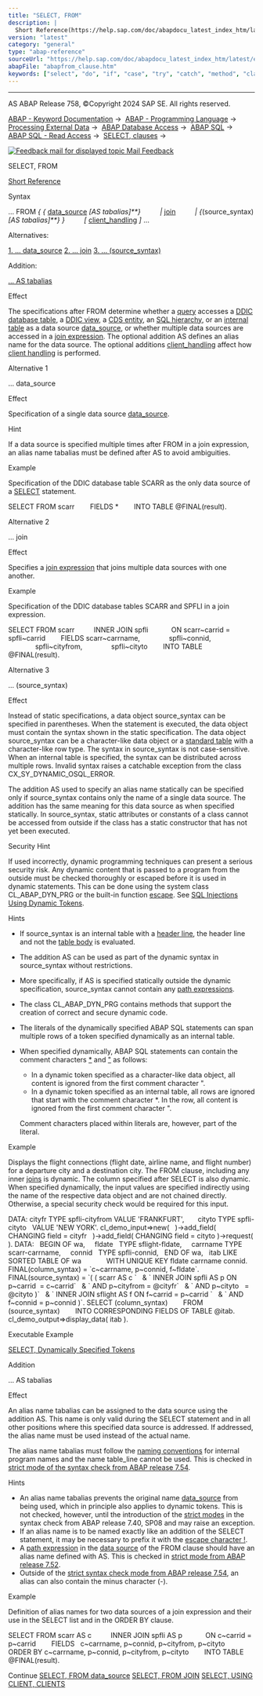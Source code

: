```yaml
---
title: "SELECT, FROM"
description: |
  Short Reference(https://help.sap.com/doc/abapdocu_latest_index_htm/latest/en-US/abapselect_shortref.htm) Syntax ... FROM   data_source(https://help.sap.com/doc/abapdocu_latest_index_htm/latest/en-US/abapselect_data_source.htm) AS tabalias  join(https://help.sap.com/doc/aba
version: "latest"
category: "general"
type: "abap-reference"
sourceUrl: "https://help.sap.com/doc/abapdocu_latest_index_htm/latest/en-US/abapfrom_clause.htm"
abapFile: "abapfrom_clause.htm"
keywords: ["select", "do", "if", "case", "try", "catch", "method", "class", "data", "internal-table", "abapfrom", "clause"]
---
```


* * *

AS ABAP Release 758, ©Copyright 2024 SAP SE. All rights reserved.

[ABAP - Keyword Documentation](https://help.sap.com/doc/abapdocu_latest_index_htm/latest/en-US/abenabap.htm) →  [ABAP - Programming Language](https://help.sap.com/doc/abapdocu_latest_index_htm/latest/en-US/abenabap_reference.htm) →  [Processing External Data](https://help.sap.com/doc/abapdocu_latest_index_htm/latest/en-US/abenabap_language_external_data.htm) →  [ABAP Database Access](https://help.sap.com/doc/abapdocu_latest_index_htm/latest/en-US/abendb_access.htm) →  [ABAP SQL](https://help.sap.com/doc/abapdocu_latest_index_htm/latest/en-US/abenabap_sql.htm) →  [ABAP SQL - Read Access](https://help.sap.com/doc/abapdocu_latest_index_htm/latest/en-US/abenabap_sql_reading.htm) →  [SELECT, clauses](https://help.sap.com/doc/abapdocu_latest_index_htm/latest/en-US/abenselect_clauses.htm) → 

 [![](Mail.gif?object=Mail.gif "Feedback mail for displayed topic") Mail Feedback](mailto:f1_help@sap.com?subject=Feedback%20on%20ABAP%20Documentation&body=Document:%20SELECT%2C%20FROM%2C%20ABAPFROM_CLAUSE%2C%20758%0D%0A%0D%0AError:%0D%0A%0D%0A%0D%0A%0D%0ASuggestion%20for%20improvement:)

SELECT, FROM

[Short Reference](https://help.sap.com/doc/abapdocu_latest_index_htm/latest/en-US/abapselect_shortref.htm)

Syntax

... FROM *{* *{* [data\_source](https://help.sap.com/doc/abapdocu_latest_index_htm/latest/en-US/abapselect_data_source.htm) *\[*AS tabalias*\]**}*
         *|* [join](https://help.sap.com/doc/abapdocu_latest_index_htm/latest/en-US/abapselect_join.htm)
         *|* *{*(source\_syntax) *\[*AS tabalias*\]**}* *}*
         *\[* [client\_handling](https://help.sap.com/doc/abapdocu_latest_index_htm/latest/en-US/abapselect_client.htm) *\]* ...

Alternatives:

[1\. ... data\_source](#!ABAP_ALTERNATIVE_1@1@)
[2\. ... join](#!ABAP_ALTERNATIVE_2@2@)
[3\. ... (source\_syntax)](#!ABAP_ALTERNATIVE_3@3@)

Addition:

[... AS tabalias](#!ABAP_ONE_ADD@1@)

Effect

The specifications after FROM determine whether a [query](https://help.sap.com/doc/abapdocu_latest_index_htm/latest/en-US/abenquery_glosry.htm "Glossary Entry") accesses a [DDIC database table](https://help.sap.com/doc/abapdocu_latest_index_htm/latest/en-US/abenddic_db_table_glosry.htm "Glossary Entry"), a [DDIC view](https://help.sap.com/doc/abapdocu_latest_index_htm/latest/en-US/abenddic_view_glosry.htm "Glossary Entry"), a [CDS entity](https://help.sap.com/doc/abapdocu_latest_index_htm/latest/en-US/abencds_entity_glosry.htm "Glossary Entry"), an [SQL hierarchy](https://help.sap.com/doc/abapdocu_latest_index_htm/latest/en-US/abensql_hierarchy_glosry.htm "Glossary Entry"), or an [internal table](https://help.sap.com/doc/abapdocu_latest_index_htm/latest/en-US/abapselect_itab.htm) as a data source [data\_source](https://help.sap.com/doc/abapdocu_latest_index_htm/latest/en-US/abapselect_data_source.htm), or whether multiple data sources are accessed in a [join expression](https://help.sap.com/doc/abapdocu_latest_index_htm/latest/en-US/abapselect_join.htm). The optional addition AS defines an alias name for the data source. The optional additions [client\_handling](https://help.sap.com/doc/abapdocu_latest_index_htm/latest/en-US/abapselect_client.htm) affect how [client handling](https://help.sap.com/doc/abapdocu_latest_index_htm/latest/en-US/abenclient_handling_glosry.htm "Glossary Entry") is performed.

Alternative 1   

... data\_source

Effect

Specification of a single data source [data\_source](https://help.sap.com/doc/abapdocu_latest_index_htm/latest/en-US/abapselect_data_source.htm).

Hint

If a data source is specified multiple times after FROM in a join expression, an alias name tabalias must be defined after AS to avoid ambiguities.

Example

Specification of the DDIC database table SCARR as the only data source of a [SELECT](https://help.sap.com/doc/abapdocu_latest_index_htm/latest/en-US/abapselect.htm) statement.

SELECT FROM scarr
       FIELDS \*
       INTO TABLE @FINAL(result).

Alternative 2   

... join

Effect

Specifies a [join expression](https://help.sap.com/doc/abapdocu_latest_index_htm/latest/en-US/abapselect_join.htm) that joins multiple data sources with one another.

Example

Specification of the DDIC database tables SCARR and SPFLI in a join expression.

SELECT FROM scarr
         INNER JOIN spfli
           ON scarr~carrid = spfli~carrid
       FIELDS scarr~carrname,
              spfli~connid,
              spfli~cityfrom,
              spfli~cityto
       INTO TABLE @FINAL(result).

Alternative 3   

... (source\_syntax)

Effect

Instead of static specifications, a data object source\_syntax can be specified in parentheses. When the statement is executed, the data object must contain the syntax shown in the static specification. The data object source\_syntax can be a character-like data object or a [standard table](https://help.sap.com/doc/abapdocu_latest_index_htm/latest/en-US/abenstandard_table_glosry.htm "Glossary Entry") with a character-like row type. The syntax in source\_syntax is not case-sensitive. When an internal table is specified, the syntax can be distributed across multiple rows. Invalid syntax raises a catchable exception from the class CX\_SY\_DYNAMIC\_OSQL\_ERROR.

The addition AS used to specify an alias name statically can be specified only if source\_syntax contains only the name of a single data source. The addition has the same meaning for this data source as when specified statically. In source\_syntax, static attributes or constants of a class cannot be accessed from outside if the class has a static constructor that has not yet been executed.

Security Hint

If used incorrectly, dynamic programming techniques can present a serious security risk. Any dynamic content that is passed to a program from the outside must be checked thoroughly or escaped before it is used in dynamic statements. This can be done using the system class CL\_ABAP\_DYN\_PRG or the built-in function [escape](https://help.sap.com/doc/abapdocu_latest_index_htm/latest/en-US/abenescape_functions.htm). See [SQL Injections Using Dynamic Tokens](https://help.sap.com/doc/abapdocu_latest_index_htm/latest/en-US/abensql_inj_dyn_tokens_scrty.htm).

Hints

-   If source\_syntax is an internal table with a [header line](https://help.sap.com/doc/abapdocu_latest_index_htm/latest/en-US/abenheader_line_glosry.htm "Glossary Entry"), the header line and not the [table body](https://help.sap.com/doc/abapdocu_latest_index_htm/latest/en-US/abentable_body_glosry.htm "Glossary Entry") is evaluated.
-   The addition AS can be used as part of the dynamic syntax in source\_syntax without restrictions.
-   More specifically, if AS is specified statically outside the dynamic specification, source\_syntax cannot contain any [path expressions](https://help.sap.com/doc/abapdocu_latest_index_htm/latest/en-US/abenabap_sql_path.htm).
-   The class CL\_ABAP\_DYN\_PRG contains methods that support the creation of correct and secure dynamic code.
-   The literals of the dynamically specified ABAP SQL statements can span multiple rows of a token specified dynamically as an internal table.
-   When specified dynamically, ABAP SQL statements can contain the comment characters [\*](https://help.sap.com/doc/abapdocu_latest_index_htm/latest/en-US/abencomment.htm) and ["](https://help.sap.com/doc/abapdocu_latest_index_htm/latest/en-US/abencomment.htm) as follows:
    
    -   In a dynamic token specified as a character-like data object, all content is ignored from the first comment character ".
    -   In a dynamic token specified as an internal table, all rows are ignored that start with the comment character \*. In the row, all content is ignored from the first comment character ".
    
    Comment characters placed within literals are, however, part of the literal.
    

Example

Displays the flight connections (flight date, airline name, and flight number) for a departure city and a destination city. The FROM clause, including any inner [joins](https://help.sap.com/doc/abapdocu_latest_index_htm/latest/en-US/abapselect_join.htm) is dynamic. The column specified after SELECT is also dynamic. When specified dynamically, the input values are specified indirectly using the name of the respective data object and are not chained directly. Otherwise, a special security check would be required for this input.

DATA: cityfr TYPE spfli-cityfrom VALUE 'FRANKFURT',
      cityto TYPE spfli-cityto   VALUE 'NEW YORK'.
cl\_demo\_input=>new(
  )->add\_field( CHANGING field = cityfr
  )->add\_field( CHANGING field = cityto )->request( ).
DATA:
  BEGIN OF wa,
    fldate   TYPE sflight-fldate,
    carrname TYPE scarr-carrname,
    connid   TYPE spfli-connid,
  END OF wa,
  itab LIKE SORTED TABLE OF wa
            WITH UNIQUE KEY fldate carrname connid.
FINAL(column\_syntax) = \`c~carrname, p~connid, f~fldate\`.
FINAL(source\_syntax) = \`( ( scarr AS c \`
  & \` INNER JOIN spfli AS p ON p~carrid  = c~carrid\`
  & \` AND p~cityfrom = @cityfr\`
  & \` AND p~cityto   = @cityto )\`
  & \` INNER JOIN sflight AS f ON f~carrid = p~carrid \`
  & \` AND f~connid = p~connid )\`.
SELECT (column\_syntax)
       FROM (source\_syntax)
       INTO CORRESPONDING FIELDS OF TABLE @itab.
cl\_demo\_output=>display\_data( itab ).

Executable Example

[SELECT, Dynamically Specified Tokens](https://help.sap.com/doc/abapdocu_latest_index_htm/latest/en-US/abendynamic_sql_abexa.htm)

Addition   

... AS tabalias

Effect

An alias name tabalias can be assigned to the data source using the addition AS. This name is only valid during the SELECT statement and in all other positions where this specified data source is addressed. If addressed, the alias name must be used instead of the actual name.

The alias name tabalias must follow the [naming conventions](https://help.sap.com/doc/abapdocu_latest_index_htm/latest/en-US/abennaming_conventions.htm) for internal program names and the name table\_line cannot be used. This is checked in [strict mode of the syntax check from ABAP release 7.54](https://help.sap.com/doc/abapdocu_latest_index_htm/latest/en-US/abenabap_sql_strictmode_754.htm).

Hints

-   An alias name tabalias prevents the original name [data\_source](https://help.sap.com/doc/abapdocu_latest_index_htm/latest/en-US/abapselect_data_source.htm) from being used, which in principle also applies to dynamic tokens. This is not checked, however, until the introduction of the [strict modes](https://help.sap.com/doc/abapdocu_latest_index_htm/latest/en-US/abenabap_sql_strict_modes.htm) in the syntax check from ABAP release 7.40, SP08 and may raise an exception.
-   If an alias name is to be named exactly like an addition of the SELECT statement, it may be necessary to prefix it with the [escape character !](https://help.sap.com/doc/abapdocu_latest_index_htm/latest/en-US/abennames_escaping.htm).
-   A [path expression](https://help.sap.com/doc/abapdocu_latest_index_htm/latest/en-US/abenabap_sql_path.htm) in the [data source](https://help.sap.com/doc/abapdocu_latest_index_htm/latest/en-US/abapselect_data_source.htm) of the FROM clause should have an alias name defined with AS. This is checked in [strict mode from ABAP release 7.52](https://help.sap.com/doc/abapdocu_latest_index_htm/latest/en-US/abenabap_sql_strictmode_752.htm).
-   Outside of the [strict syntax check mode from ABAP release 7.54](https://help.sap.com/doc/abapdocu_latest_index_htm/latest/en-US/abenabap_sql_strictmode_754.htm), an alias can also contain the minus character (\-).

Example

Definition of alias names for two data sources of a join expression and their use in the SELECT list and in the ORDER BY clause.

SELECT FROM scarr AS c
         INNER JOIN spfli AS p
           ON c~carrid = p~carrid
       FIELDS   c~carrname, p~connid, p~cityfrom, p~cityto
       ORDER BY c~carrname, p~connid, p~cityfrom, p~cityto
       INTO TABLE @FINAL(result).

Continue
[SELECT, FROM data\_source](https://help.sap.com/doc/abapdocu_latest_index_htm/latest/en-US/abapselect_data_source.htm)
[SELECT, FROM JOIN](https://help.sap.com/doc/abapdocu_latest_index_htm/latest/en-US/abapselect_join.htm)
[SELECT, USING CLIENT, CLIENTS](https://help.sap.com/doc/abapdocu_latest_index_htm/latest/en-US/abapselect_client.htm)